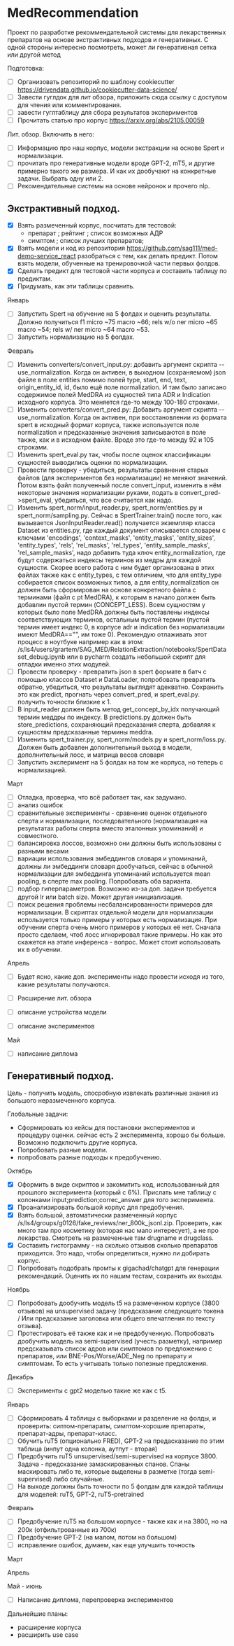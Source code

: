 # MedRecommendation
Проект по разработке рекоммендательной системы для лекарственных препаратов на основе экстрактивных подходов и генеративных.
С одной стороны интересно посмотреть, может ли генеративная сетка или другой метод 

Подготовка:
- [ ] Организовать репозиторий по шаблону cookiecutter https://drivendata.github.io/cookiecutter-data-science/
- [ ] Завести гуглдок для лит обзора, приложить сюда ссылку с доступом для чтения или комментирования.
- [ ] завести гуглтаблицу для сбора результатов экспериментов
- [ ] Прочитать статью про корпус https://arxiv.org/abs/2105.00059

Лит. обзор. Включить в него:
- [ ] Информацию про наш корпус, модели экстракции на основе Spert и нормализации.
- [ ] прочитать про генеративные модели вроде GPT-2, mT5, и другие примерно такого же размера. И как их дообучают на конкретные задачи. Выбрать одну или 2.
- [ ] Рекомендательные системы  на основе нейронок и прочего nlp.

## Экстрактивный подход.

- [x] Взять размеченный корпус, посчитать для тестовой:
  - препарат ; рейтинг ; список возможных АДР
  - симптом ; список лучших препаратов;
- [x] Взять модели и код из репозитория https://github.com/sag111/med-demo-service_react разобраться с тем, как делать предикт. Потом взять модели, обученные на тренировочной части первых фолдов. 
- [x] Сделать предикт для тестовой части корпуса и составить таблицу по предиктам.
- [x] Придумать, как эти таблицы сравнить.

Январь

- [ ] Запустить Spert на обучение на 5 фолдах и оценить результаты. Должно получиться f1 micro ~75 macro ~66; rels w/o ner micro ~65 macro ~54; rels w/ ner micro ~64 macro ~53.
- [ ] Запустить нормализацию на 5 фолдах.

Февраль

- [ ] Изменить converters/convert_input.py: добавить аргумент скрипта --use_normalization. Когда он активен, в выходном (сохраняемом) json файле в поле entities помимо полей type, start, end, text, origin_entity_id, id, было ещё поле normalization. И там было записано содержимое полей MedDRA из сущностей типа ADR и Indication исходного корпуса. Это меняется где-то между 100-180 строками. 
- [ ] Изменить converters/convert_pred.py: Добавить аргумент скрипта --use_normalization. Когда он активен, при восстановлении из формата spert в исходный формат корпуса, также используется поле normalization и предсказанные значения записываются в поле также, как и в исходном файле. Вроде это где-то между 92 и 105 строками.
- [ ] Изменить spert_eval.py так, чтобы после оценок классификации сущностей выводились оценки по нормализации.
- [ ] Провести проверку - убедиться, результаты сравнения старых файлов (для экспериментов без нормализации) не меняют значений. Потом взять файл полученный после convert_input, изменить в нём некоторые значения нормализации руками, подать в convert_pred->spert_eval, убедиться, что все считается как надо.
- [ ] Изменить spert_norm/input_reader.py, spert_norm/entities.py и spert_norm/sampling.py. Сейчас в SpertTrainer.train() после того, как вызывается JsonInputReader.read() получается экземпляр класса Dataset из entities.py, где каждый документ описывается словарем с ключами 'encodings', 'context_masks', 'entity_masks', 'entity_sizes', 'entity_types', 'rels', 'rel_masks', 'rel_types', 'entity_sample_masks', 'rel_sample_masks', надо добавить туда ключ entity_normalization, где будут содержаться индексы терминов из медры для каждой сущности. Скорее всего работа с ним будет организована в этих файлах также как с entity_types, с тем отличием, что для entity_type собирается список возможных типов, а для entity_normalization он должен быть сформирован на основе конкретного файла с терминами (файл с pt MedDRA), к которым в начало должен быть добавлин пустой термин (CONCEPT_LESS). Всем сущностям у которых было поле MedDRA должны быть поставлены индексы соответствующих терминов, остальным пустой термин (пустой термин имеет индекс 0, в корпусе adr и indication без нормализации имеют MedDRA=="", им тоже 0). Рекомендую отлаживать этот процесс в ноутбуке например как в этом: /s/ls4/users/grartem/SAG_MED/RelationExtraction/notebooks/SpertDataset_debug.ipynb или в pycharm создать небольшой скрипт для отладки  именно этих модулей.
- [ ] Провести проверку -  превратить json в spert формате в батч с помощью классов Dataset и DataLoader, попробовать превратить обратно, убедиться, что результаты выглядят адекватно. Сохранить это как predict, прогнать через convert_pred, и spert_eval.py. получить точности близкие к 1.
- [ ] В input_reader должен быть метод get_concept_by_idx получающий термин меддры по индексу. В predictions.py должен быть store_predictions, сохраняющий предсказания сперта, добавляя к сущностям предсказанные термины meddra.
- [ ] Изменить spert_trainer.py, spert_norm/models.py и spert_norm/loss.py. Должен быть добавлен дополнительный выход в модели, дополнительный лосс, и матрица весов словаря
- [ ] Запустить эксперимент на 5 фолдах на том же корпуса, но теперь с нормализацией.

Март

- [ ] Отладка, проверка, что всё работает так, как задумано. 
- [ ] анализ ошибок
- [ ] сравнительные эксперименты - сравнение оценок отдельного сперта и нормализации, последовательного (нормализация на результатах работы сперта вместо эталонных упоминаний) и совместного.
- [ ] балансировка лоссов, возможно они должны быть использованы с разными весами
- [ ] вариации использования эмбеддингов словаря и упоминаний, должны ли эмбеддинги словаря дообучаться, сейчас в обычной нормализации для эмбеддинга упоминаний используется mean pooling, в сперте max pooling. Попробовать оба варианта.
- [ ] подбор гиперпараметров. Возможно из-за доп. задачи требуется другой lr или batch size. Может другая инициализация. 
- [ ] поиск решения проблемы несбалансированности примеров для нормализации. В скриптах отдельной модели для нормализации используется только примеры у которых есть нормализация. При обучении сперта очень много примеров у которых её нет. Сначала просто сделаем, чтоб лосс игнорировал такие примеры. Но как это скажется на этапе инференса - вопрос. Может стоит использовать их в обучении.

Апрель
- [ ] Будет ясно, какие доп. эксперименты надо провести исходя из того, какие результаты получаются.
- [ ] Расширение лит. обзора
- [ ] описание устройства модели
- [ ] описание экспериментов


Май 
- [ ] написание диплома


## Генеративный подход.

Цель - получить модель, спосробную извлекать различные знания из большого неразмеченного корпуса.

Глобальные задачи:
- Сформировать юз кейсы для постановки экспериментов и процедуру оценки. сейчас есть 2 эксперимента, хорошо бы больше. Возможно подключить другие корпуса.
- Попробовать разные модели.
- попробовать разные подходы к предобучению.

Октябрь
- [x] Оформить в виде скриптов и закомитить код, использованный для прошлого эксперимента  (который с 6%). Прислать мне таблицу с колонками input;prediction;correc_answer для того эксперимента.
- [x] Проанализировать большой корпус для предобучения.
- [x] Взять большой, автоматически размеченный корпус /s/ls4/groups/g0126/fake_reviews/ner_800k_jsonl.zip. Проверить, как много там про косметику (которая нас мало интересует), а не про лекарства. Смотреть на размеченные там drugname и drugclass.
- [x] Составить гистограмму - на сколько отзывов сколько препаратов приходится. Это надо, чтобы определиться, нужно ли добирать корпус.
- [ ] Попробовать подобрать промты к gigachad/chatgpt для генерации рекомендаций. Оценить их по нашим тестам, сохранить их выходы.

Ноябрь
- [ ] Попробовать дообучить модель t5 на размеченном корпусе (3800 отзывов) на unsupervised задачу (предсказание следующего токена / Или предсказание заголовка или общего впечатления по тексту отзыва). 
- [ ] Протестировать её также как и не предобученную.
Попробовать дообучить модель на semi-supervised (учесть разметку), например предсказывать список адров или симптомов по предложению с препаратов, или BNE-Pos/Worse/ADE_Neg по препарату и симптомам. То есть учитывать только полезные предложения. 

Декабрь 
- [ ] Эксперименты с gpt2 моделью такие же как с t5.

Январь 
- [ ] Сформировать 4 таблицы с выборками и разделение на фолды, и проверить: сиптом-препараты, симптом-хорошие препараты, препарат-адры, препарат-класс.
- [ ] Обучить ruT5 (опционально FRED), GPT-2 на предасказание по этим таблица (инпут одна колонка, аутпут - вторая)
- [ ] Предобучить ruT5 unsupervised/semi-supervised на корпусе 3800. Задача - предсказание замаскированных спанов. Спаны маскировать либо те, которые выделены в разметке (тогда semi-supervised) либо случайные.
- [ ] На выходе должны быть точности по 5 фолдам для каждой таблицы для моделей: ruT5, GPT-2, ruT5-pretrained

Февраль 
- [ ] Предобучение ruT5 на большом корпусе - также как и на 3800, но на 200к (отфильтрованные из 700к)
- [ ] Предобучение GPT-2 (на малом, потом на большом)
- [ ] исправление ошибок, думаем, как еще улучшить точность

Март

Апрель

Май - июнь
- [ ] Написание диплома, перепроверка экспериментов


Дальнейшие планы:
- расширение корпуса
- расширить use case 
